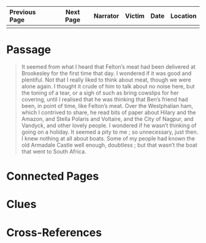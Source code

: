 | Previous Page | Next Page | Narrator | Victim | Date | Location |
|:--------------|:---------:|---------:|-------:|-----:|---------:|
|               |           |          |        |      |          |

# Passage
>It seemed from what I heard that Felton’s meat had been delivered at Brookesley for the first time that day. I wondered if it was good and plentiful. Not that I really liked to think about meat, though we were alone again. I thought it crude of him to talk about no noise here, but the toning of a tear, or a sigh of such as bring cowslips for her covering, until I realised that he was thinking that Ben’s friend had been, in point of time, like Felton’s meat. Over the Westphalian ham, which I contrived to share, he read bits of paper about Hilary and the Amazon, and Stella Polaris and Voltaire, and the City of Nagpur, and Vandyck, and other lovely people. I wondered if he wasn’t thinking of going on a holiday. It seemed a pity to me ; so unnecessary, just then. I knew nothing at all about boats. Some of my people had known the old Armadale Castle well enough, doubtless ; but that wasn’t the boat that went to South Africa. 
# Connected Pages
# Clues
# Cross-References
